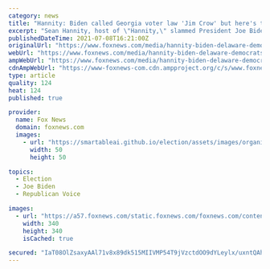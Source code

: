 ```yaml
---
category: news
title: "Hannity: Biden called Georgia voter law 'Jim Crow' but here's the truth about his home state"
excerpt: "Sean Hannity, host of \"Hannity,\" slammed President Joe Biden and the left for now supporting a push for voter ID laws. Hannity pointed out Wednesday that if Democrats want to be taken seriously, then Democrat-run states such as Delaware,"
publishedDateTime: 2021-07-08T16:21:00Z
originalUrl: "https://www.foxnews.com/media/hannity-biden-delaware-democrats-voter-restrictions"
webUrl: "https://www.foxnews.com/media/hannity-biden-delaware-democrats-voter-restrictions"
ampWebUrl: "https://www.foxnews.com/media/hannity-biden-delaware-democrats-voter-restrictions.amp"
cdnAmpWebUrl: "https://www-foxnews-com.cdn.ampproject.org/c/s/www.foxnews.com/media/hannity-biden-delaware-democrats-voter-restrictions.amp"
type: article
quality: 124
heat: 124
published: true

provider:
  name: Fox News
  domain: foxnews.com
  images:
    - url: "https://smartableai.github.io/election/assets/images/organizations/foxnews.com-50x50.jpg"
      width: 50
      height: 50

topics:
  - Election
  - Joe Biden
  - Republican Voice

images:
  - url: "https://a57.foxnews.com/static.foxnews.com/foxnews.com/content/uploads/2018/09/340/340/fox-news.jpg?ve=1&tl=1"
    width: 340
    height: 340
    isCached: true

secured: "IaT08OlZsaxyAAl71v8x89dk515MIIVMP54T9jVzctdOO9dYLeylx/uxntQAhcFhirTi50Ws1ZYqHOwv+fDFJALKXNjigwdi/Ykqq0ir5XV/bBGZR+M7xJh4l1O4mryNCrF1J01Nt9RKXXYcgxsnPuTDkR1YbSa+hDxE8Xn+gKmkBSRpbLZOWvqpnyK7XKKds0DDw94/BRQNlOfXi87fz1djPxLStahhLITsVJBlKm2+XnS7BMe87Pi+tervazwLnM6OO6MqYh5W/kTx6J5RC5GzRNqq8DmgHTjZbBiMs6VJNzh8BxyGj1Mjajpa9Xp3CmxVai7Ef4HW7ojeJgUIWa9DRwvxo6i17ZlJv5rHaf0=;H7hFx4Vf4LqhSMQRau6V1A=="
---
```


